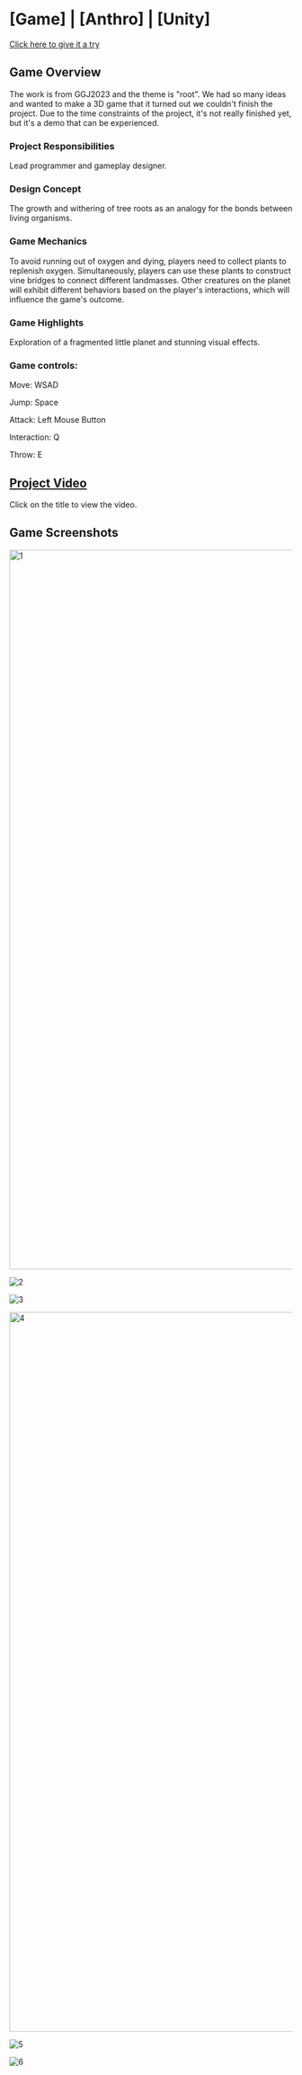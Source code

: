 # [Game] | [Anthro] | [Unity]
[Click here to give it a try](https://shawnjobseeking.itch.io/anthro)

## Game Overview
The work is from GGJ2023 and the theme is "root".
We had so many ideas and wanted to make a 3D game that it turned out we couldn't finish the project.
Due to the time constraints of the project, it's not really finished yet, but it's a demo that can be experienced.

### Project Responsibilities

Lead programmer and gameplay designer.

### Design Concept

The growth and withering of tree roots as an analogy for the bonds between living organisms.

### Game Mechanics

To avoid running out of oxygen and dying, players need to collect plants to replenish oxygen. Simultaneously, players can use these plants to construct vine bridges to connect different landmasses. Other creatures on the planet will exhibit different behaviors based on the player's interactions, which will influence the game's outcome.

### Game Highlights

Exploration of a fragmented little planet and stunning visual effects.

### Game controls:

Move: WSAD

Jump: Space

Attack: Left Mouse Button

Interaction: Q

Throw: E

## [Project Video](https://youtu.be/wbMhmk5jS8s)
Click on the title to view the video.

## Game Screenshots
<img width="1280" alt="1" src="https://github.com/Shawn0791/Anthro/assets/128385054/8192767b-80e4-44c4-8dca-bc7168d091b3">

![2](https://github.com/Shawn0791/Anthro/assets/128385054/5ddd72b6-4998-441f-b6ce-a7b691fe0b68)

![3](https://github.com/Shawn0791/Anthro/assets/128385054/2df212b3-063c-4e90-8acf-bbe4041f0a5c)

<img width="1280" alt="4" src="https://github.com/Shawn0791/Anthro/assets/128385054/0bdd86be-fd07-4318-98a3-dff161a6b946">

![5](https://github.com/Shawn0791/Anthro/assets/128385054/3ca54825-704e-400f-bad6-1718b0a33487)

![6](https://github.com/Shawn0791/Anthro/assets/128385054/155d6225-055d-4957-85ef-3ed974c5b8ef)

 
